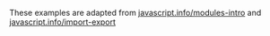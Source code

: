 These examples are adapted from [javascript.info/modules-intro](https://javascript.info/modules-intro) and [javascript.info/import-export](https://javascript.info/import-export)
